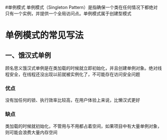 #单例模式
单例模式（Singleton Pattern）是指确保一个类在任何情况下都绝对只有一个实例，并提供一个全局访问点。单例模式属于创建型模式

# 单例模式的常见写法
## 一、饿汉式单例
顾名思义饿汉式单例是在类加载的时候就立即初始化，并且创建单例对象。绝对线程安全，在线程还没出现以前就被实例化了，不可能存在访问安全问题

### 优点
没有加任何的锁、执行效率比较高，在用户体验上来说，比懒汉式更好

### 缺点
类加载的时候就初始化，不管用与不用都占着空间，如果项目中有大量单例对象，则可能会浪费大量内存空间
